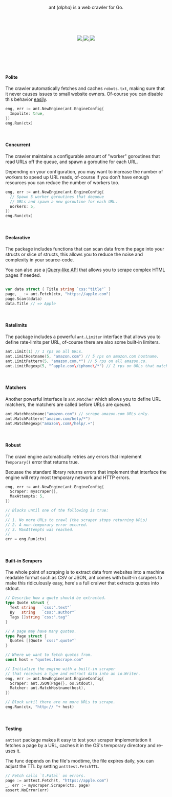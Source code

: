 
<br>
<br>
<br>

<p align=center>
  ant (<em>alpha</em>) is a web crawler for Go.
</p>

<br>
<br>
<br>

<p align=center>
  <a href="https://github.com/yields/ant/workflows/test">
    <img src="https://github.com/yields/ant/workflows/test/badge.svg?event=push" />
  </a>
  <a href="https://pkg.go.dev/github.com/yields/ant">
    <img src="https://pkg.go.dev/badge/github.com/yields/ant" />
  </a>
  <a href="https://goreportcard.com/report/github.com/yields/ant">
    <img src="https://goreportcard.com/badge/github.com/yields/ant" />
  </a>
</p>

<br>
<br>
<br>


<br>

#### Polite

  The crawler automatically fetches and caches `robots.txt`, making sure that
  it never causes issues to small website owners. Of-course you can disable
  this behavior [easily]().

  ```go
  eng, err := ant.NewEngine(ant.EngineConfig{
    Impolite: true,
  })
  eng.Run(ctx)
  ```

<br>

#### Concurrent

  The crawler maintains a configurable amount of "worker" goroutines that read
  URLs off the queue, and spawn a goroutine for each URL.

  Depending on your configuration, you may want to increase the number of workers
  to speed up URL reads, of-course if you don't have enough resources you can reduce
  the number of workers too.

  ```go
  eng, err := ant.NewEngine(ant.EngineConfig{
    // Spawn 5 worker goroutines that dequeue
    // URLs and spawn a new goroutine for each URL.
    Workers: 5,
  })
  eng.Run(ctx)
  ```

<br>

#### Declarative

  The package includes functions that can scan data from the page into your structs
  or slice of structs, this allows you to reduce the noise and complexity in your source-code.

  You can also use a [jQuery-like API]() that allows you to scrape complex HTML pages if needed.

  ```go

  var data struct { Title string `css:"title"` }
  page, _ := ant.Fetch(ctx, "https://apple.com")
  page.Scan(&data)
  data.Title // => Apple
  ```

<br>

#### Ratelimits

  The package includes a powerful `ant.Limiter` interface that allows you to
  define rate-limits per URL, of-course there are also some built-in limiters.

  ```go
  ant.Limit(1) // 1 rps on all URLs.
  ant.LimitHostname(5, "amazon.com") // 5 rps on amazon.com hostname.
  ant.LimitPattern(5, "amazon.com.*") // 5 rps on all amazon.co.
  ant.LimitRegexp(5, "^apple.com\/iphone\/*") // 2 rps on URLs that match.
  ```

<br>

#### Matchers

  Another powerful interface is `ant.Matcher` which allows you to define URL
  matchers, the matchers are called before URLs are queued.

  ```go
  ant.MatchHostname("amazon.com") // scrape amazon.com URLs only.
  ant.MatchPattern("amazon.com/help/*")
  ant.MatchRegexp("amazon\.com\/help/.+")
  ```

<br>

#### Robust

  The crawl engine automatically retries any errors that implement `Temporary()`
  error that returns true.

  Becuase the standard library returns errors that implement that interface
  the engine will retry most temporary network and HTTP errors.

  ```go
  eng, err := ant.NewEngine(ant.EngineConfig{
    Scraper: myscraper{},
    MaxAttempts: 5,
  })

  // Blocks until one of the following is true:
  //
  // 1. No more URLs to crawl (the scraper stops returning URLs)
  // 2. A non-temporary error occured.
  // 3. MaxAttempts was reached.
  //
  err = eng.Run(ctx)
  ```

<br>

#### Built-in Scrapers

  The whole point of scraping is to extract data from websites into a machine readable
  format such as CSV or JSON, ant comes with built-in scrapers to make this ridiculously
  easy, here's a full cralwer that extracts quotes into stdout.

  ```Go
  // Describe how a quote should be extracted.
  type Quote struct {
    Text string   `css:".text"`
    By   string   `css:".author"`
    Tags []string `css:".tag"`
  }

  // A page may have many quotes.
  type Page struct {
    Quotes []Quote `css:".quote"`
  }

  // Where we want to fetch quotes from.
  const host = "quotes.toscrape.com"

  // Initialize the engine with a built-in scraper
  // that receives a type and extract data into an io.Writer.
  eng, err := ant.NewEngine(ant.EngineConfig{
    Scraper: ant.JSON(Page{}, os.Stdout),
    Matcher: ant.MatchHostname(host),
  })

  // Block until there are no more URLs to scrape.
  eng.Run(ctx, "http:// "+ host)
  ```

<br>

#### Testing

  `anttest` package makes it easy to test your scraper implementation
  it fetches a page by a URL, caches it in the OS's temporary directory and re-uses it.

  The func depends on the file's modtime, the file expires daily, you can adjust
  the TTL by setting `antttest.FetchTTL`.

  ```Go
  // Fetch calls `t.Fatal` on errors.
  page := anttest.Fetch(t, "https://apple.com")
  _, err := myscraper.Scrape(ctx, page)
  assert.NoError(err)
  ```

<br>
<br>
